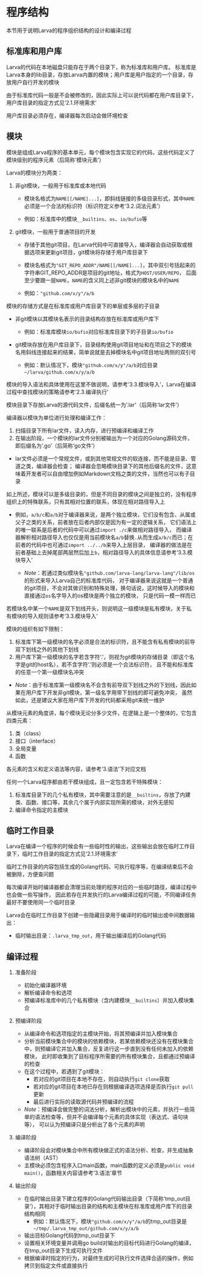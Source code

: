 # **程序结构**

本节用于说明Larva的程序组织结构的设计和编译过程

## **标准库和用户库**

Larva的代码在本地磁盘只能存在于两个目录下，称为标准库和用户库。
标准库是Larva本身的lib目录，存放Larva内置的模块；用户库是用户指定的一个目录，存放用户自行开发的模块

由于标准库代码一般是不会被修改的，因此实际上可以说代码都在用户库目录下，用户库目录的指定方式见‘2.1.环境需求’

用户库目录必须存在，编译器每次启动会做环境检查

## **模块**

模块是组成Larva程序的基本单元，每个模块包含实现它的代码，这些代码定义了模块级别的程序元素（后简称‘模块元素’）

Larva的模块分为两类：
1. 非git模块，一般用于标准库或本地代码
    * 模块名格式为`NAME[[/NAME]...]`，即斜线链接的多级目录形式，其中`NAME`必须是一个合法的标识符（标识符定义参考‘3.2.词法元素’）

    * 例如：标准库中的模块`__builtins`、`os`、`io/bufio`等

1. git模块，一般用于普通项目的开发
    * 存储于其他git项目，在Larva代码中可直接导入，编译器会自动获取或根据选项来更新git项目，git模块将存储于用户库目录下

    * 模块名格式为`"GIT_REPO_ADDR"/NAME[[/NAME]...]`，其中双引号括起来的字符串GIT_REPO_ADDR是项目的git地址，格式为`HOST/USER/REPO`，
    后面至少要跟一层`NAME`，`NAME`的含义同上述非git模块的模块名中的`NAME`

    * 例如：`"github.com/x/y"/a/b`

模块的存储方式是在标准库或用户库目录下的单层或多层的子目录
* 非git模块以其模块名表示的目录结构存放在标准库或用户库下
    * 例如：标准库模块`io/bufio`对应标准库目录下的子目录`io/bufio`

* git模块存放在用户库目录下，目录结构使用git项目地址和在项目之下的模块名用斜线连接起来的结果，简单说就是去掉模块名中git项目地址两侧的双引号
    * 例如：默认情况下，模块`"github.com/x/y"/a/b`对应目录`~/larva/github.com/x/y/a/b`

模块的导入语法和具体使用在这里不做说明，请参考‘3.3.模块导入’，Larva在编译过程中查找模块的策略请参考‘2.3.编译执行’

模块目录下存放Larva的源代码文件，后缀名统一为‘.lar’（后简称‘lar文件’）

编译器以模块为单位进行处理和编译工作：
1. 扫描目录下所有lar文件，读入内存，进行预编译和编译工作
1. 在输出阶段，一个模块的lar文件分别被输出为一个对应的Golang源码文件，即后缀名为‘.go’（后简称‘go文件’）
* lar文件必须是一个常规文件，或到其他常规文件的软连接，而不能是目录、管道之类，编译器会检查；
编译器会忽略模块目录下的其他后缀名的文件，这意味着开发者可以自由增加例如Markdown文档之类的文件，当然也可以有子目录

如上所述，模块可以是多级目录的，但是不同目录的模块之间是独立的，没有程序组织上的特殊联系，只有其相对位置的联系，体现在相对路径导入上
* 例如，`a/b/c`和`a/b`对于编译器来说，是两个独立模块，它们没有包含、从属或父子之类的关系，前者放在后者内部仅是因为有一定的逻辑关系，
它们语法上的唯一联系是后者的代码中可以通过`import ./c`来做相对路径导入，
而编译器解析相对路径导入也仅仅是用当前模块名`a/b`替换`.`从而生成`a/b/c`而已；在前者的代码中也可通过`import ../../b`来导入上层目录，
编译器的做法是在前者基础上去掉尾部两层然后加上`b`，相对路径导入的具体信息请参考‘3.3.模块导入’

    * *Note*：若通过类似模块名`"github.com/larva-lang/larva-lang"/lib/os`的形式来导入Larva自己的标准库代码，
    对于编译器来说这就是一个普通的git项目，不会对其做识别和特殊处理，换句话说，这时候导入的模块和直接通过`os`名字导入的os模块是两个独立的模块，
    只是代码一模一样而已

若模块名中某一个`NAME`是双下划线开头，则说明这一级模块是私有模块，关于私有模块的导入规则请参考‘3.3.模块导入’

模块的组织有如下限制：
1. 标准库下第一级模块的名字必须是合法的标识符，且不能含有私有模块的前导双下划线之外的其他下划线
1. 用户库下第一级模块的名字若含字符‘.’，则视为git模块的存储目录（即这个名字是git的host名），若不含字符‘.’则必须是一个合法标识符，
且不能和标准库的任意一个第一级模块名冲突
* *Note*：由于标准库第一级模块名不会含有前导双下划线之外的下划线，因此如果在用户库下开发非git模块，第一级名字用带下划线的即可避免冲突，
虽然如此，还是建议大家在用户库下开发的代码都采用git来统一维护

从模块元素的角度讲，每个模块无论分多少文件，在逻辑上是一个整体的，它包含四类元素：
1. 类（class）
2. 接口（interface）
3. 全局变量
4. 函数

各元素的含义和定义语法等内容，请参考‘3.语法’下对应文档

任何一个Larva程序都由若干模块组成，且一定包含若干特殊模块：

1. 标准库目录下的几个私有模块，其中需要注意的是`__builtins`，存放了内建类、函数、接口等，其余几个属于内部实现所需的模块，对外无感知
1. 编译命令指定的主模块

## **临时工作目录**

Larva在编译一个程序的时候会有一些临时性的输出，这些输出会放在临时工作目录下，临时工作目录的指定方式见‘2.1.环境需求’

临时工作目录的内容包括生成的Golang代码、可执行程序等，在编译结束后不会被删除，方便查问题

每次编译开始时编译器都会清理当前处理的程序对应的一些临时路径，编译过程中也会做一些写操作，
因此若存在并发执行的Larva编译过程的可能，不同编译任务最好不要使用同一个临时目录

Larva会在临时工作目录下创建一些隐藏目录用于编译时的临时输出或中间数据输出：
* 临时输出目录：`.larva_tmp_out`，用于输出编译后的Golang代码

## **编译过程**

1. 准备阶段
    * 初始化编译器环境
    * 解析编译命令和选项
    * 预编译标准库中的几个私有模块（含内建模块`__builtins`）并加入模块集合

2. 预编译阶段
    * 从编译命令和选项指定的主模块开始，将其预编译并加入模块集合
    * 分析当前模块集合中的模块的依赖模块，若某依赖模块还没有在模块集合中，则预编译它并加入集合，反复进行这一步直到没有任何未加入的依赖模块，
    此时即收集到了目标程序所需要的所有模块集合，且都通过预编译的检查
    * 在这个过程中，若遇到了git模块：
        * 若对应的git项目在本地不存在，则自动执行`git clone`获取
        * 若对应的git项目在本地已存在则根据编译选项选择是否执行`git pull`更新
        * 最后进行实际的读取源代码并预编译的流程
    * *Note*：预编译会做完整的词法分析，解析出模块中的元素，并执行一些简单的语法检查等，但并不会编译每个元素的具体实现（表达式、语句块等），
    可以认为预编译只是分析出了各个元素的声明

3. 编译阶段
    * 编译阶段会对模块集合中所有模块做正式的语法分析、检查，并生成抽象语法树（AST）
    * 主模块必须包含程序入口main函数，main函数的定义必须是`public void main()`，函数相关内容请参考‘3.语法’章节

4. 输出阶段
    * 在临时输出目录下建立程序的Golang代码输出目录（下简称‘tmp_out目录’），其相对于临时输出目录的结构和主模块在标准库或用户库下的目录结构相同
        * 例如：默认情况下，模块`"github.com/x/y"/a/b`的tmp_out目录是`~/tmp/.larva_tmp_out/github.com/x/y/a/b`
    * 输出目标Golang代码到tmp_out目录下
    * 设置相关环境变量并调用go build对输出的目标代码进行Golang的编译，在tmp_out目录下生成可执行文件
    * 根据编译时指定的行为，对最终生成的可执行文件选择合适的操作，例如拷贝到指定文件或直接执行
